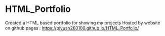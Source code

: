 # HTML_Portfolio
Created a HTML based portfolio for showing my projects
Hosted by website on github pages : https://piyush260100.github.io/HTML_Portfolio/
